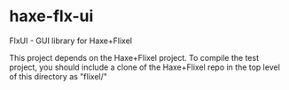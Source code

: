 haxe-flx-ui
===========

FlxUI - GUI library for Haxe+Flixel

This project depends on the Haxe+Flixel project. To compile the test project,
you should include a clone of the Haxe+Flixel repo in the top level of this
directory as "flixel/"